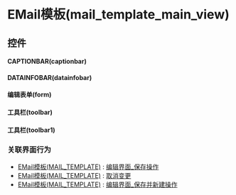 # EMail模板(mail_template_main_view)  <!-- {docsify-ignore-all} -->



## 控件
#### CAPTIONBAR(captionbar)
#### DATAINFOBAR(datainfobar)
#### 编辑表单(form)
#### 工具栏(toolbar)
#### 工具栏(toolbar1)


### 关联界面行为
  * [EMail模板(MAIL_TEMPLATE)](module/mail/mail_template) : [编辑界面_保存操作](module/mail/mail_template#界面行为)
  * [EMail模板(MAIL_TEMPLATE)](module/mail/mail_template) : [取消变更](module/mail/mail_template#界面行为)
  * [EMail模板(MAIL_TEMPLATE)](module/mail/mail_template) : [编辑界面_保存并新建操作](module/mail/mail_template#界面行为)

<script>
 const { createApp } = Vue
  createApp({
    data() {
      return {

      }
    }
  }).use(ElementPlus).mount('#app')
</script>